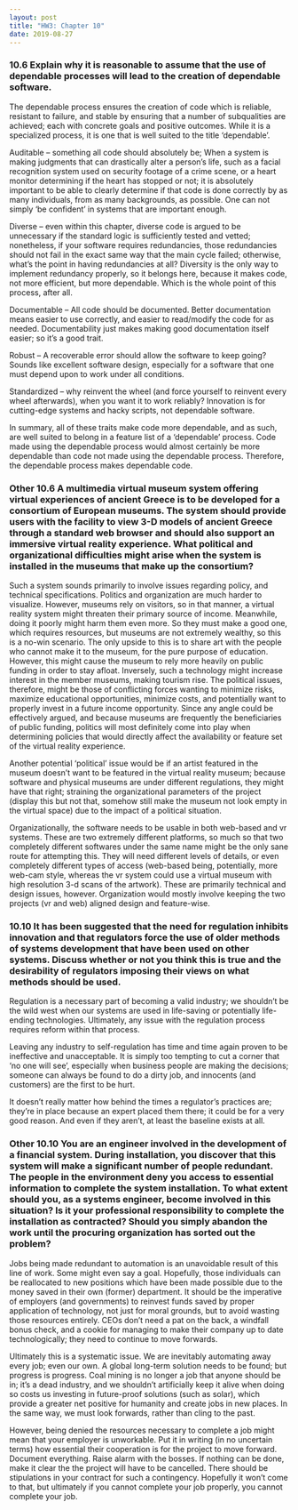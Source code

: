 ```yaml
---
layout: post
title: "HW3: Chapter 10"
date: 2019-08-27
---
```


### 10.6 Explain why it is reasonable to assume that the use of dependable processes will lead to the creation of dependable software.

The dependable process ensures the creation of code which is reliable, resistant to failure, and stable by ensuring that a number of subqualities are achieved; each with concrete goals and positive outcomes. While it is a specialized process, it is one that is well suited to the title ‘dependable’.

Auditable – something all code should absolutely be; When a system is making judgments that can drastically alter a person’s life, such as a facial recognition system used on security footage of a crime scene, or a heart monitor determining if the heart has stopped or not; it is absolutely important to be able to clearly determine if that code is done correctly by as many individuals, from as many backgrounds, as possible. One can not simply ‘be confident’ in systems that are important enough.

Diverse – even within this chapter, diverse code is argued to be unnecessary if the standard logic is sufficiently tested and vetted; nonetheless, if your software requires redundancies, those redundancies should not fail in the exact same way that the main cycle failed; otherwise, what’s the point in having redundancies at all? Diversity is the only way to implement redundancy properly, so it belongs here, because it makes code, not more efficient, but more dependable. Which is the whole point of this process, after all.

Documentable – All code should be documented. Better documentation means easier to use correctly, and easier to read/modify the code for as needed. Documentability just makes making good documentation itself easier; so it’s a good trait.

Robust – A recoverable error should allow the software to keep going? Sounds like excellent software design, especially for a software that one must depend upon to work under all conditions.

Standardized – why reinvent the wheel (and force yourself to reinvent every wheel afterwards), when you want it to work reliably? Innovation is for cutting-edge systems and hacky scripts, not dependable software.

In summary, all of these traits make code more dependable, and as such, are well suited to belong in a feature list of a ‘dependable’ process. Code made using the dependable process would almost certainly be more dependable than code not made using the dependable process. Therefore, the dependable process makes dependable code.

### Other 10.6 A multimedia virtual museum system offering virtual experiences of ancient Greece is to be developed for a consortium of European museums. The system should provide users with the facility to view 3-D models of ancient Greece through a standard web browser and should also support an immersive virtual reality experience. What political and organizational difficulties might arise when the system is installed in the museums that make up the consortium?

Such a system sounds primarily to involve issues regarding policy, and technical specifications. Politics and organization are much harder to visualize. However, museums rely on visitors, so in that manner, a virtual reality system might threaten their primary source of income. Meanwhile, doing it poorly might harm them even more. So they must make a good one, which requires resources, but museums are not extremely wealthy, so this is a no-win scenario. The only upside to this is to share art with the people who cannot make it to the museum, for the pure purpose of education. However, this might cause the museum to rely more heavily on public funding in order to stay afloat. Inversely, such a technology might increase interest in the member museums, making tourism rise. The political issues, therefore, might be those of conflicting forces wanting to minimize risks, maximize educational opportunities, minimize costs, and potentially want to properly invest in a future income opportunity. Since any angle could be effectively argued, and because museums are frequently the beneficiaries of public funding, politics will most definitely come into play when determining policies that would directly affect the availability or feature set of the virtual reality experience.

Another potential ‘political’ issue would be if an artist featured in the museum doesn’t want to be featured in the virtual reality museum; because software and physical museums are under different regulations, they might have that right; straining the organizational parameters of the project (display this but not that, somehow still make the museum not look empty in the virtual space) due to the impact of a political situation.

Organizationally, the software needs to be usable in both web-based and vr systems. These are two extremely different platforms, so much so that two completely different softwares under the same name might be the only sane route for attempting this. They will need different levels of details, or even completely different types of access (web-based being, potentially, more web-cam style, whereas the vr system could use a virtual museum with high resolution 3-d scans of the artwork). These are primarily technical and design issues, however. Organization would mostly involve keeping the two projects (vr and web) aligned design and feature-wise.

### 10.10 It has been suggested that the need for regulation inhibits innovation and that regulators force the use of older methods of systems development that have been used on other systems. Discuss whether or not you think this is true and the desirability of regulators imposing their views on what methods should be used.

Regulation is a necessary part of becoming a valid industry; we shouldn’t be the wild west when our systems are used in life-saving or potentially life-ending technologies. Ultimately, any issue with the regulation process requires reform within that process.

Leaving any industry to self-regulation has time and time again proven to be ineffective and unacceptable. It is simply too tempting to cut a corner that ‘no one will see’, especially when business people are making the decisions; someone can always be found to do a dirty job, and innocents (and customers) are the first to be hurt.

It doesn’t really matter how behind the times a regulator’s practices are; they’re in place because an expert placed them there; it could be for a very good reason. And even if they aren’t, at least the baseline exists at all.

### Other 10.10 You are an engineer involved in the development of a financial system. During installation, you discover that this system will make a significant number of people redundant. The people in the environment deny you access to essential information to complete the system installation. To what extent should you, as a systems engineer, become involved in this situation? Is it your professional responsibility to complete the installation as contracted? Should you simply abandon the work until the procuring organization has sorted out the problem?

Jobs being made redundant to automation is an unavoidable result of this line of work. Some might even say a goal. Hopefully, those individuals can be reallocated to new positions which have been made possible due to the money saved in their own (former) department. It should be the imperative of employers (and governments) to reinvest funds saved by proper application of technology, not just for moral grounds, but to avoid wasting those resources entirely. CEOs don’t need a pat on the back, a windfall bonus check, and a cookie for managing to make their company up to date technologically; they need to continue to move forwards.

Ultimately this is a systematic issue. We are inevitably automating away every job; even our own. A global long-term solution needs to be found; but progress is progress. Coal mining is no longer a job that anyone should be in; it’s a dead industry, and we shouldn’t artificially keep it alive when doing so costs us investing in future-proof solutions (such as solar), which provide a greater net positive for humanity and create jobs in new places. In the same way, we must look forwards, rather than cling to the past.

However, being denied the resources necessary to complete a job might mean that your employer is unworkable. Put it in writing (in no uncertain terms) how essential their cooperation is for the project to move forward. Document everything. Raise alarm with the bosses. If nothing can be done, make it clear the the project will have to be cancelled. There should be stipulations in your contract for such a contingency. Hopefully it won’t come to that, but ultimately if you cannot complete your job properly, you cannot complete your job.
